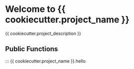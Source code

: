 # Welcome to {{ cookiecutter.project_name }}

{{ cookiecutter.project_description }}

## Public Functions

::: {{ cookiecutter.project_name }}.hello
